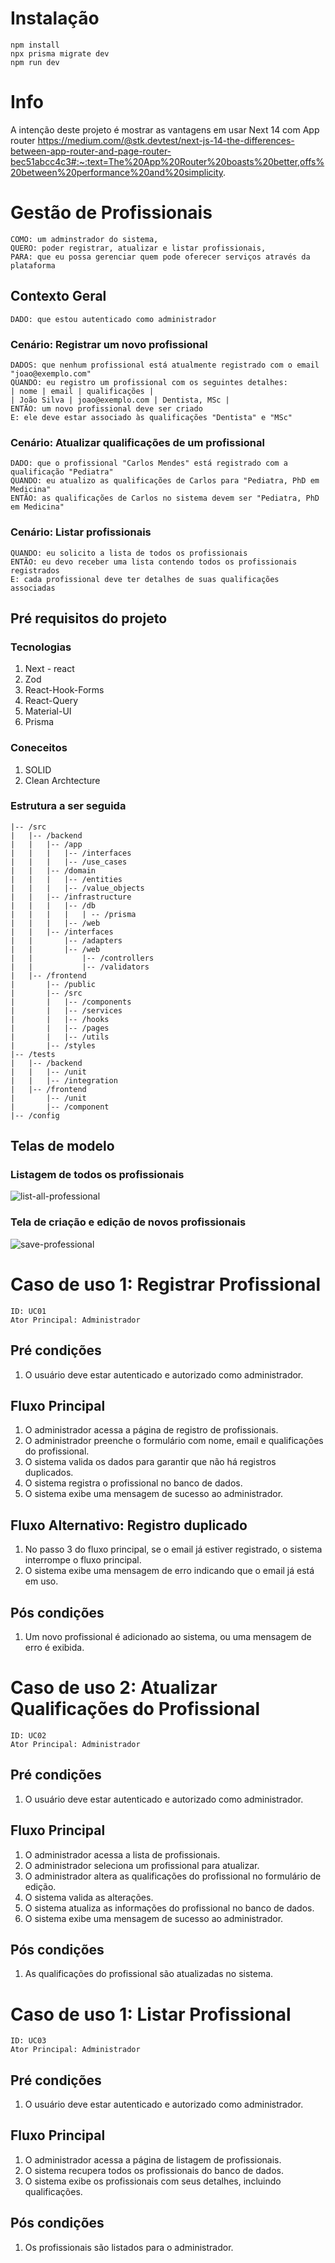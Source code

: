 # Instalação

```
npm install
npx prisma migrate dev
npm run dev
```

# Info

A intenção deste projeto é mostrar as vantagens em usar Next 14 com App router
https://medium.com/@stk.devtest/next-js-14-the-differences-between-app-router-and-page-router-bec51abcc4c3#:~:text=The%20App%20Router%20boasts%20better,offs%20between%20performance%20and%20simplicity.

# Gestão de Profissionais

```
COMO: um adminstrador do sistema,
QUERO: poder registrar, atualizar e listar profissionais,
PARA: que eu possa gerenciar quem pode oferecer serviços através da plataforma
```

## Contexto Geral

```
DADO: que estou autenticado como administrador
```

### Cenário: Registrar um novo profissional

```
DADOS: que nenhum profissional está atualmente registrado com o email "joao@exemplo.com"
QUANDO: eu registro um profissional com os seguintes detalhes:
| nome | email | qualificações |
| João Silva | joao@exemplo.com | Dentista, MSc |
ENTÃO: um novo profissional deve ser criado
E: ele deve estar associado às qualificações "Dentista" e "MSc"
```

### Cenário: Atualizar qualificações de um profissional

```
DADO: que o profissional "Carlos Mendes" está registrado com a qualificação "Pediatra"
QUANDO: eu atualizo as qualificações de Carlos para "Pediatra, PhD em Medicina"
ENTÃO: as qualificações de Carlos no sistema devem ser "Pediatra, PhD em Medicina"
```

### Cenário: Listar profissionais

```
QUANDO: eu solicito a lista de todos os profissionais
ENTÃO: eu devo receber uma lista contendo todos os profissionais registrados
E: cada profissional deve ter detalhes de suas qualificações associadas
```

## Pré requisitos do projeto

### Tecnologias

1. Next - react
2. Zod
3. React-Hook-Forms
4. React-Query
5. Material-UI
6. Prisma

### Coneceitos
1. SOLID
2. Clean Archtecture

### Estrutura a ser seguida

```
|-- /src
|   |-- /backend
|   |   |-- /app
|   |   |   |-- /interfaces
|   |   |   |-- /use_cases
|   |   |-- /domain
|   |   |   |-- /entities
|   |   |   |-- /value_objects
|   |   |-- /infrastructure
|   |   |   |-- /db
|   |   |   |   | -- /prisma
|   |   |   |-- /web
|   |   |-- /interfaces
|   |       |-- /adapters
|   |       |-- /web
|   |           |-- /controllers
|   |           |-- /validators
|   |-- /frontend
|       |-- /public
|       |-- /src
|       |   |-- /components
|       |   |-- /services
|       |   |-- /hooks
|       |   |-- /pages
|       |   |-- /utils
|       |-- /styles
|-- /tests
|   |-- /backend
|   |   |-- /unit
|   |   |-- /integration
|   |-- /frontend
|       |-- /unit
|       |-- /component
|-- /config
```
## Telas de modelo

### Listagem de todos os profissionais
![list-all-professional](https://github.com/DATAWER/desafio/assets/68328330/e2c7bcc4-1c2a-43d5-8ae9-c3bf1ed8155a)

### Tela de criação e edição de novos profissionais
![save-professional](https://github.com/DATAWER/desafio/assets/68328330/65500688-8843-4af8-9b75-6e14d3244f80)


# Caso de uso 1: Registrar Profissional

```
ID: UC01
Ator Principal: Administrador
```
## Pré condições

1. O usuário deve estar autenticado e autorizado como administrador.

## Fluxo Principal

1. O administrador acessa a página de registro de profissionais.
2. O administrador preenche o formulário com nome, email e qualificações do profissional.
3. O sistema valida os dados para garantir que não há registros duplicados.
4. O sistema registra o profissional no banco de dados.
5. O sistema exibe uma mensagem de sucesso ao administrador.

## Fluxo Alternativo: Registro duplicado

1. No passo 3 do fluxo principal, se o email já estiver registrado, o sistema interrompe o fluxo principal.
2. O sistema exibe uma mensagem de erro indicando que o email já está em uso.

## Pós condições

1. Um novo profissional é adicionado ao sistema, ou uma mensagem de erro é exibida.

# Caso de uso 2: Atualizar Qualificações do Profissional

```
ID: UC02
Ator Principal: Administrador
```

## Pré condições

1. O usuário deve estar autenticado e autorizado como administrador.

## Fluxo Principal

1. O administrador acessa a lista de profissionais.
2. O administrador seleciona um profissional para atualizar.
3. O administrador altera as qualificações do profissional no formulário de edição.
4. O sistema valida as alterações.
5. O sistema atualiza as informações do profissional no banco de  dados.
6. O sistema exibe uma mensagem de sucesso ao administrador.

## Pós condições

1. As qualificações do profissional são atualizadas no sistema.

# Caso de uso 1: Listar Profissional

```
ID: UC03
Ator Principal: Administrador
```
## Pré condições

1. O usuário deve estar autenticado e autorizado como administrador.

## Fluxo Principal

1. O administrador acessa a página de listagem de profissionais.
2. O sistema recupera todos os profissionais do banco de dados.
3. O sistema exibe os profissionais com seus detalhes, incluindo qualificações.

## Pós condições

1. Os profissionais são listados para o administrador.
